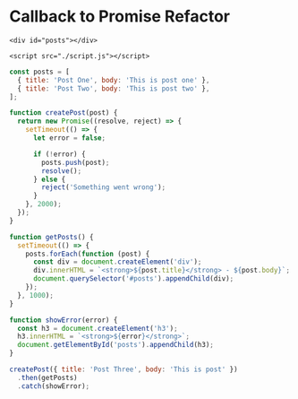 <!DOCTYPE html>
<html lang="en">
  <head>
    <meta charset="UTF-8" />
    <meta http-equiv="X-UA-Compatible" content="IE=edge" />
    <meta name="viewport" content="width=device-width, initial-scale=1.0" />
    <link rel="stylesheet" href="style.css" />
    <title>Callback to Promise Refactor</title>
  </head>
  <body>
    <h1>Callback to Promise Refactor</h1>

    <div id="posts"></div>

    <script src="./script.js"></script>
  </body>
</html>

```js
const posts = [
  { title: 'Post One', body: 'This is post one' },
  { title: 'Post Two', body: 'This is post two' },
];

function createPost(post) {
  return new Promise((resolve, reject) => {
    setTimeout(() => {
      let error = false;

      if (!error) {
        posts.push(post);
        resolve();
      } else {
        reject('Something went wrong');
      }
    }, 2000);
  });
}

function getPosts() {
  setTimeout(() => {
    posts.forEach(function (post) {
      const div = document.createElement('div');
      div.innerHTML = `<strong>${post.title}</strong> - ${post.body}`;
      document.querySelector('#posts').appendChild(div);
    });
  }, 1000);
}

function showError(error) {
  const h3 = document.createElement('h3');
  h3.innerHTML = `<strong>${error}</strong>`;
  document.getElementById('posts').appendChild(h3);
}

createPost({ title: 'Post Three', body: 'This is post' })
  .then(getPosts)
  .catch(showError);
